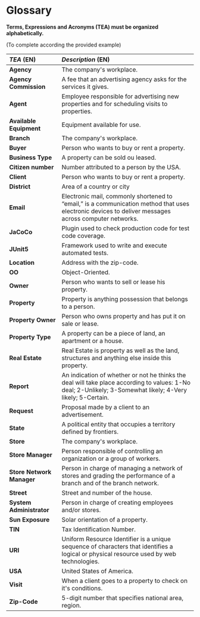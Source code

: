 # Glossary

**Terms, Expressions and Acronyms (TEA) must be organized alphabetically.**

(To complete according the provided example)

| **_TEA_** (EN)            | **_Description_** (EN)                                                                                                                                      |                                       
|:--------------------------|:------------------------------------------------------------------------------------------------------------------------------------------------------------|
| **Agency**                | The company's workplace.                                                                                                                                    |
| **Agency Commission**     | A fee that an advertising agency asks for the services it gives.                                                                                            |
| **Agent**                 | Employee responsible for advertising new properties and for scheduling visits to properties.                                                                |
| **Available Equipment**   | Equipment available for use.                                                                                                                                |
| **Branch**                | The company's workplace.                                                                                                                                    |
| **Buyer**                 | Person who wants to buy or rent a property.                                                                                                                 |
| **Business Type**         | A property can be sold ou leased.                                                                                                                           |
| **Citizen number**        | Number attributed to a person by the USA.                                                                                                                   |
| **Client**                | Person who wants to buy or rent a property.                                                                                                                 |
| **District**              | Area of a country or city                                                                                                                                   |
| **Email**                 | Electronic mail, commonly shortened to “email,” is a communication method that uses electronic devices to deliver messages across computer networks.        |
| **JaCoCo**                | Plugin used to check production code for test code coverage.                                                                                                |
| **JUnit5**                | Framework used to write and execute automated tests.                                                                                                        |
| **Location**              | Address with the zip-code.                                                                                                                                  |
| **OO**                    | Object-Oriented.                                                                                                                                            |
| **Owner**                 | Person who wants to sell or lease his property.                                                                                                             |
| **Property**              | Property is anything possession that belongs to a person.                                                                                                   |
| **Property Owner**        | Person who owns property and has put it on sale or lease.                                                                                                   |
| **Property Type**         | A property can be a piece of land, an apartment or a house.                                                                                                 |
| **Real Estate**           | Real Estate is property as well as the land, structures and anything else inside this property.                                                             |
| **Report**                | An indication of whether or not he thinks the deal will take place according to values: 1-No deal; 2-Unlikely; 3-Somewhat likely; 4-Very likely; 5-Certain. |
| **Request**               | Proposal made by a client to an advertisement.                                                                                                              |
| **State**                 | A political entity that occupies a territory defined by frontiers.                                                                                          |
| **Store**                 | The company's workplace.                                                                                                                                    |
| **Store Manager**         | Person responsible of controlling an organization or a group of workers.                                                                                    |
| **Store Network Manager** | Person in charge of managing a network of stores and grading the performance of a branch and of the branch network.                                         |
| **Street**                | Street and number of the house.                                                                                                                             |
| **System Administrator**  | Person in charge of creating employees and/or stores.                                                                                                       |
| **Sun Exposure**          | Solar orientation of a property.                                                                                                                            |
| **TIN**                   | Tax Identification Number.                                                                                                                                  |
| **URI**                   | Uniform Resource Identifier is a unique sequence of characters that identifies a logical or physical resource used by web technologies.                     |
| **USA**                   | United States of America.                                                                                                                                   |
| **Visit**                 | When a client goes to a property to check on it's conditions.                                                                                               |
| **Zip-Code**              | 5-digit number that specifies national area, region.                                                                                                        |
